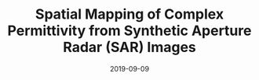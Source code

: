 ---
draft: false
doi: 10.1109/I2MTC.2019.8827052
title: Spatial Mapping of Complex Permittivity from Synthetic Aperture Radar (SAR) Images
url_pdf: ''
publication_types: ["Conference Paper"]
authors:
  - Yuan Gao
  - Mohammad Tayeb Ghasr
  - Reza Zoughi

publication: In *Review of Progress in Quantitative Nondestructive Evaluation*
publication_short: In *Review of Progress in Quantitative Nondestructive Evaluation*
featured: false
image:
  filename: featured
  focal_point: Smart
  preview_only: false
date: 2019-09-09
---
